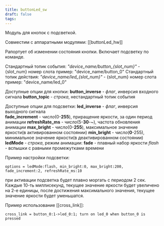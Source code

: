 ```yaml
---
title: buttonLed_sw
draft: false
tags:
---
```

Модуль для кнопок с подсветкой. 
 
Совместим с аппаратными модулями:
	[[buttonLed_hw]]

Рапортует об изменении состояния кнопки.
Включает подсветку по команде.

Стандартный топик события:
	*"device_name/button_{slot_num}"* - {slot_num} номер слота
		пример: "device_name/button_0"
Стандартный топик действия:
	*"device_name/led_{slot_num}"* - {slot_num} номер слота
		пример: "device_name/led_0"

Доступные опции для кнопки:
	**button_inverse** - *флаг*, инверсия входного сигнала
	**button_topic** - *строка*, нестандартный топик события

Доступные опции для подсветки:
	**led_inverse** - *флаг*, инверсия выходного сигнала	
	**fade_increment** - *число*(0-**255**), приращение яркости, за один период анимации
	**refreshRate_ms** - *число*(5-**30**-~), частота обновления анимации
	**max_bright** - *число*(0-**255**), максимальное значение яркости(в активированном состоянии)
	**min_bright** - *число*(**0**-255), минимальное значение яркости(в деактивированном состоянии)
	**ledMode** - *строка*, режим анимации:
		**fade** - плавный набор яркости
		*flash* - вспышки с равными промежутками времени


Пример настройки подсветки:
```
options = ledMode:flash, min_bright:0, max_bright:200, fade_increment:2, refreshRate_ms:10
```
при активации подсветка будет плавно моргать с периодом 2 сек. Каждые 10-ть миллисекунд, текущее значение яркости будет увеличено на 2-е единицы, после  достижения максимального значения, текущее значение яркости будет уменьшатся.


Пример использование [[cross_link]]:
```
cross_link = button_0:1->led_0:1; turn on led_0 when button_0 is pressed
```

